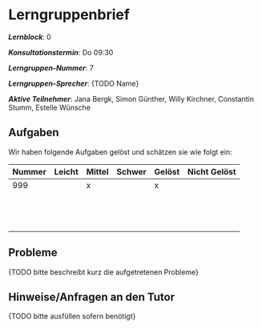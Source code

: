# Lerngruppenbrief

***Lernblock***: 0

***Konsultationstermin***: Do 09:30

***Lerngruppen-Nummer***: 7

***Lerngruppen-Sprecher***: {TODO Name}

***Aktive Teilnehmer***: Jana Bergk, Simon Günther, Willy Kirchner, Constantin Stumm, Estelle Wünsche

## Aufgaben

Wir haben folgende Aufgaben gelöst und schätzen sie wie folgt ein:

|Nummer |Leicht |Mittel |Schwer |Gelöst |Nicht Gelöst |
|-------|-------|-------|-------|-------|-------------|
|999    |       |x      |       |x      |             |
|       |       |       |       |       |             |
|       |       |       |       |       |             |
|       |       |       |       |       |             |
|       |       |       |       |       |             |
|       |       |       |       |       |             |
|       |       |       |       |       |             |
|       |       |       |       |       |             |
|       |       |       |       |       |             |
|       |       |       |       |       |             |
|       |       |       |       |       |             |
|       |       |       |       |       |             |
|       |       |       |       |       |             |
|       |       |       |       |       |             |

## Probleme

{TODO bitte beschreibt kurz die aufgetretenen Probleme}

## Hinweise/Anfragen an den Tutor

{TODO bitte ausfüllen sofern benötigt}
